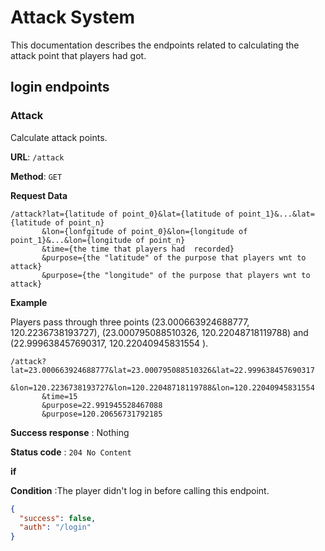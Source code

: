 # Attack System
This documentation describes the endpoints related to calculating the attack point that players had got.

## login endpoints
### Attack
Calculate attack points.

**URL**: `/attack`

**Method**: `GET`

**Request Data**
```aidl
/attack?lat={latitude of point_0}&lat={latitude of point_1}&...&lat={latitude of point_n}
       &lon={lonfgitude of point_0}&lon={longitude of point_1}&...&lon={longitude of point_n}
       &time={the time that players had  recorded}
       &purpose={the "latitude" of the purpose that players wnt to attack}
       &purpose={the "longitude" of the purpose that players wnt to attack}  
```
**Example**

Players pass through three points 
(23.000663924688777, 120.2236738193727), 
(23.000795088510326, 120.22048718119788) and 
(22.999638457690317, 120.22040945831554 ).
```aidl
/attack?lat=23.000663924688777&lat=23.000795088510326&lat=22.999638457690317
       &lon=120.2236738193727&lon=120.22048718119788&lon=120.22040945831554
       &time=15
       &purpose=22.991945528467088
       &purpose=120.20656731792185
```

**Success response** : Nothing

**Status code** : `204 No Content`

**if**

**Condition** :The player didn't log in before calling this endpoint.
```json
{
  "success": false,
  "auth": "/login"
} 
```